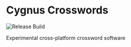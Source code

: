 # Cygnus Crosswords 
![Release Build](https://img.shields.io/github/workflow/status/avp/cygnus/Create%20Release?label=Release%20Build&logo=GitHub%20Actions&logoColor=white&style=for-the-badge)

Experimental cross-platform crossword software
